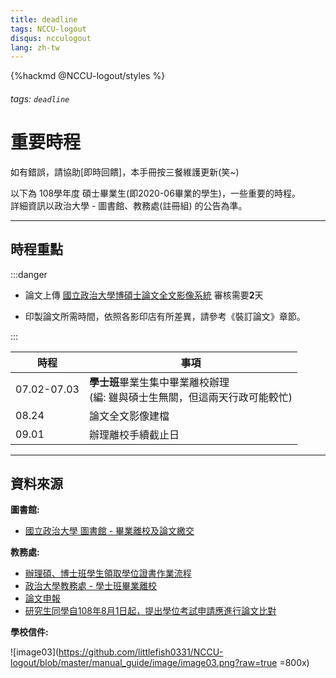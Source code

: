 ```yaml
---
title: deadline
tags: NCCU-logout
disqus: ncculogout
lang: zh-tw
---
```


{%hackmd @NCCU-logout/styles %}

###### tags: `deadline`

# 重要時程

如有錯誤，請協助[即時回饋]，本手冊按三餐維護更新(笑~)

以下為 108學年度 碩士畢業生(即2020-06畢業的學生)，一些重要的時程。  
詳細資訊以政治大學 - 圖書館、教務處(註冊組) 的公告為準。

---

## 時程重點

:::danger

* 論文上傳 [國立政治大學博碩士論文全文影像系統](http://thesis.lib.nccu.edu.tw/cgi-bin/gs32/gsweb.cgi/login?o=dwebmge) 審核需要**2**天

* 印製論文所需時間，依照各影印店有所差異，請參考《裝訂論文》章節。

:::

|時程|事項|
|---|---|
|07.02-07.03|**學士班**畢業生集中畢業離校辦理<br>(編: 雖與碩士生無關，但這兩天行政可能較忙)|
|08.24|論文全文影像建檔|
|09.01|辦理離校手續截止日|

---

## 資料來源

**圖書館:**

* [國立政治大學 圖書館 - 畢業離校及論文繳交](https://www.lib.nccu.edu.tw/zh_tw/service/207)

**教務處:**

* [辦理碩、博士班學生領取學位證書作業流程](https://aca.nccu.edu.tw/download/flowProcess/file/register/register34.pdf)
* [政治大學教務處 - 學士班畢業離校](https://aca.nccu.edu.tw/zh//index.php?option=com_content&view=article&id=4868)
* [論文申報](https://aca.nccu.edu.tw/zh/%E6%9C%AA%E5%88%86%E9%A1%9E%E6%96%87%E7%AB%A0%E6%A8%A3%E6%9D%BF/4525-%E8%AB%96%E6%96%87%E7%94%B3%E5%A0%B1)
* [研究生同學自108年8月1日起，提出學位考試申請應進行論文比對](https://aca.nccu.edu.tw/zh/%E6%9C%80%E6%96%B0%E6%B6%88%E6%81%AF/%E8%A8%BB%E5%86%8A%E7%B5%84-2/4782-%E7%A0%94%E7%A9%B6%E7%94%9F%E5%90%8C%E5%AD%B8%E8%AB%8B%E6%B3%A8%E6%84%8F%EF%BC%8C108%E5%B9%B48%E6%9C%881%E6%97%A5%E8%B5%B7%EF%BC%8C%E6%8F%90%E5%87%BA%E5%AD%B8%E4%BD%8D%E8%80%83%E8%A9%A6%E7%94%B3%E8%AB%8B%E8%AB%8B%E4%BE%9D%E7%9B%B8%E9%97%9C%E8%A6%8F%E5%AE%9A%E8%BE%A6%E7%90%86%E3%80%82)

**學校信件:**

![image03](https://github.com/littlefish0331/NCCU-logout/blob/master/manual_guide/image/image03.png?raw=true =800x)
